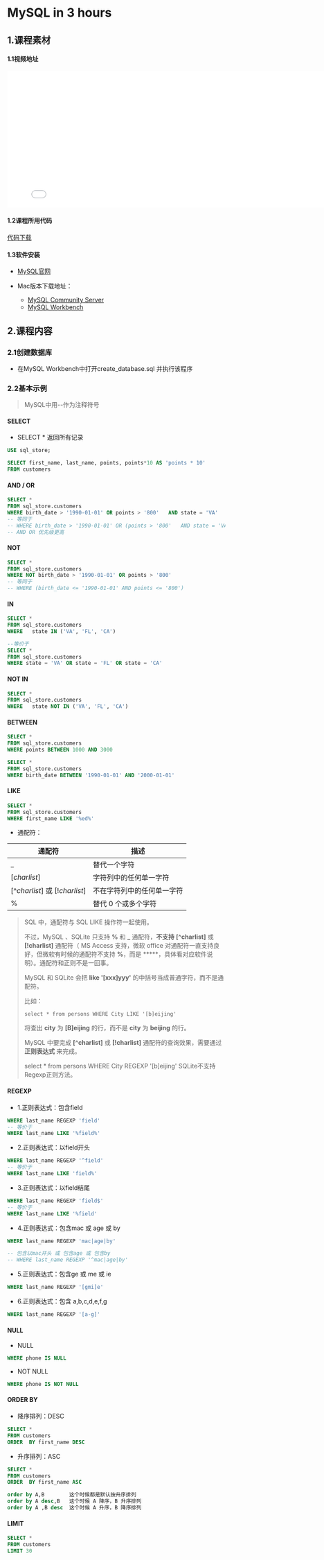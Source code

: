 # MySQL in 3 hours

## 1.课程素材

#### 1.1视频地址

<iframe width="800" height="315" src="//player.bilibili.com/player.html?aid=61947066&cid=107705286&page=1" scrolling="no" border="0" frameborder="no" framespacing="0" allowfullscreen="true"> </iframe>

#### 1.2课程所用代码

[代码下载](http://bit.ly/2LNdvCd)



#### 1.3软件安装

- [MySQL官网](https://www.mysql.com/)

- Mac版本下载地址：
    - [MySQL Community Server](https://cdn.mysql.com//Downloads/MySQL-8.0/mysql-8.0.18-macos10.14-x86_64.dmg)
    - [MySQL Workbench](https://cdn.mysql.com//Downloads/MySQLGUITools/mysql-workbench-community-8.0.18-macos-x86_64.dmg)



## 2.课程内容

### 2.1创建数据库

- 在MySQL Workbench中打开create_database.sql 并执行该程序



### 2.2基本示例

> MySQL中用--作为注释符号

#### SELECT

- SELECT * 返回所有记录

``` sql
USE sql_store;

SELECT first_name, last_name, points, points*10 AS 'points * 10' 
FROM customers
```



#### AND / OR

```sql
SELECT * 
FROM sql_store.customers
WHERE birth_date > '1990-01-01' OR points > '800' 	AND state = 'VA'
-- 等同于
-- WHERE birth_date > '1990-01-01' OR (points > '800' 	AND state = 'VA')
-- AND OR 优先级更高
```



#### NOT

```sql
SELECT * 
FROM sql_store.customers
WHERE NOT birth_date > '1990-01-01' OR points > '800'	
-- 等同于
-- WHERE (birth_date <= '1990-01-01' AND points <= '800')
```



#### IN

```sql
SELECT * 
FROM sql_store.customers
WHERE   state IN ('VA', 'FL', 'CA')

--等价于
SELECT * 
FROM sql_store.customers
WHERE state = 'VA' OR state = 'FL' OR state = 'CA'
```



#### NOT IN 

```sql
SELECT * 
FROM sql_store.customers
WHERE   state NOT IN ('VA', 'FL', 'CA')
```



#### BETWEEN

```sql
SELECT * 
FROM sql_store.customers
WHERE points BETWEEN 1000 AND 3000

SELECT * 
FROM sql_store.customers
WHERE birth_date BETWEEN '1990-01-01' AND '2000-01-01'
```



#### LIKE

```sql
SELECT * 
FROM sql_store.customers
WHERE first_name LIKE '%ed%'
```

- 通配符：

| 通配符                         | 描述                       |
| ------------------------------ | -------------------------- |
| _                              | 替代一个字符               |
| [*charlist*]                   | 字符列中的任何单一字符     |
| [^*charlist*] 或 [!*charlist*] | 不在字符列中的任何单一字符 |
| %                              | 替代 0 个或多个字符        |

> SQL 中，通配符与 SQL LIKE 操作符一起使用。
>
> 不过，MySQL 、SQLite 只支持 **%** 和 **_** 通配符，**不支持**  **[^charlist]** 或 **[!charlist]** 通配符（ MS Access 支持，微软 office 对通配符一直支持良好，但微软有时候的通配符不支持 **%**，而是 *****，具体看对应软件说明）。通配符和正则不是一回事。
>
> MySQL 和 SQLite 会把 **like '[xxx]yyy'** 的中括号当成普通字符，而不是通配符。
>
> 比如：
>
> ```
> select * from persons WHERE City LIKE '[b]eijing'
> ```
>
> 将查出 **city** 为 **[B]eijing** 的行，而不是 **city** 为 **beijing** 的行。
>
> MySQL 中要完成 **[^charlist]** 或 **[!charlist]** 通配符的查询效果，需要通过 **正则表达式** 来完成。
>
> select * from persons WHERE City REGEXP '[b]eijing' SQLite不支持Regexp正则方法。

#### REGEXP

- 1.正则表达式：包含field

```sql
WHERE last_name REGEXP 'field'
-- 等价于
WHERE last_name LIKE '%field%'
```



- 2.正则表达式：以field开头

```sql
WHERE last_name REGEXP '^field'
-- 等价于
WHERE last_name LIKE 'field%'
```



- 3.正则表达式：以field结尾

```sql
WHERE last_name REGEXP 'field$'
-- 等价于
WHERE last_name LIKE '%field'
```

- 4.正则表达式：包含mac 或 age 或 by

```SQL
WHERE last_name REGEXP 'mac|age|by'

-- 包含以mac开头 或 包含age 或 包含by
-- WHERE last_name REGEXP '^mac|age|by'
```

- 5.正则表达式：包含ge 或 me 或 ie

```sql
WHERE last_name REGEXP '[gmi]e'
```

- 6.正则表达式：包含 a,b,c,d,e,f,g

```SQL
WHERE last_name REGEXP '[a-g]'
```



#### 	NULL

- NULL

```sql
WHERE phone IS NULL
```

- NOT NULL

```sql
WHERE phone IS NOT NULL
```



#### 	ORDER BY

- 降序排列：DESC

```sql
SELECT *
FROM customers
ORDER  BY first_name DESC
```

- 升序排列：ASC

```sql
SELECT *
FROM customers
ORDER  BY first_name ASC
```

```sql
order by A,B        这个时候都是默认按升序排列
order by A desc,B   这个时候 A 降序，B 升序排列
order by A ,B desc  这个时候 A 升序，B 降序排列
```



#### LIMIT

```sql
SELECT *
FROM customers
LIMIT 30 
```

